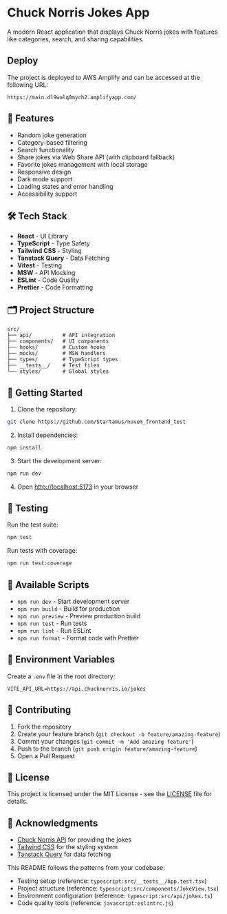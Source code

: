 
# Chuck Norris Jokes App

A modern React application that displays Chuck Norris jokes with features like categories, search, and sharing capabilities.

## Deploy
The project is deployed to AWS Amplify and can be accessed at the following URL:
```
https://main.dl9walq0mych2.amplifyapp.com/
```

## 🚀 Features

- Random joke generation
- Category-based filtering
- Search functionality
- Share jokes via Web Share API (with clipboard fallback)
- Favorite jokes management with local storage
- Responsive design
- Dark mode support
- Loading states and error handling
- Accessibility support

## 🛠️ Tech Stack

- **React** - UI Library
- **TypeScript** - Type Safety
- **Tailwind CSS** - Styling
- **Tanstack Query** - Data Fetching
- **Vitest** - Testing
- **MSW** - API Mocking
- **ESLint** - Code Quality
- **Prettier** - Code Formatting

## 🗂️ Project Structure

```
src/
├── api/          # API integration
├── components/   # UI components
├── hooks/        # Custom hooks
├── mocks/        # MSW handlers
├── types/        # TypeScript types
├── __tests__/    # Test files
└── styles/       # Global styles
```

## 🚦 Getting Started

1. Clone the repository:
```bash
git clone https://github.com/Startamus/nuvem_frontend_test
```

2. Install dependencies:
```bash
npm install
```

3. Start the development server:
```bash
npm run dev
```

4. Open [http://localhost:5173](http://localhost:5173) in your browser

## 🧪 Testing

Run the test suite:
```bash
npm test
```

Run tests with coverage:
```bash
npm run test:coverage
```

## 🔧 Available Scripts

- `npm run dev` - Start development server
- `npm run build` - Build for production
- `npm run preview` - Preview production build
- `npm run test` - Run tests
- `npm run lint` - Run ESLint
- `npm run format` - Format code with Prettier

## 📝 Environment Variables

Create a `.env` file in the root directory:

```env
VITE_API_URL=https://api.chucknorris.io/jokes
```

## 🤝 Contributing

1. Fork the repository
2. Create your feature branch (`git checkout -b feature/amazing-feature`)
3. Commit your changes (`git commit -m 'Add amazing feature'`)
4. Push to the branch (`git push origin feature/amazing-feature`)
5. Open a Pull Request

## 📜 License

This project is licensed under the MIT License - see the [LICENSE](LICENSE) file for details.

## 🙏 Acknowledgments

- [Chuck Norris API](https://api.chucknorris.io/) for providing the jokes
- [Tailwind CSS](https://tailwindcss.com/) for the styling system
- [Tanstack Query](https://tanstack.com/query/latest) for data fetching

This README follows the patterns from your codebase:
- Testing setup (reference: ```typescript:src/__tests__/App.test.tsx```)
- Project structure (reference: ```typescript:src/components/JokeView.tsx```)
- Environment configuration (reference: ```typescript:src/api/jokes.ts```)
- Code quality tools (reference: ```javascript:eslintrc.js```)
